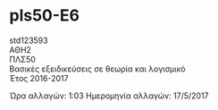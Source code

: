 ﻿# pls50-E6  
std123593  
ΑΘΗ2  
ΠΛΣ50  
Βασικές εξειδικεύσεις σε θεωρία και λογισμικό  
Έτος 2016-2017  

Ώρα αλλαγών: 1:03
Ημερομηνία αλλαγών: 17/5/2017